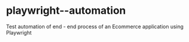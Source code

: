 # playwright--automation
Test automation of end - end process of an Ecommerce application using Playwright
